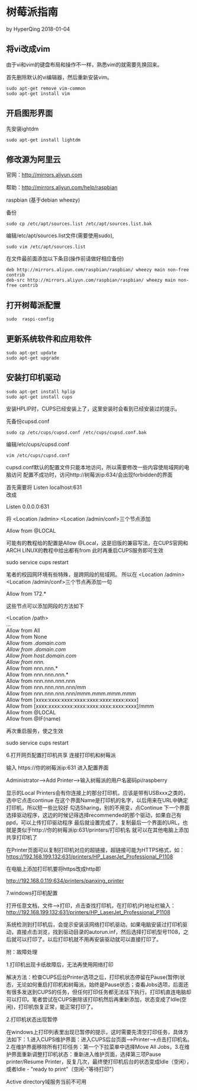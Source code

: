 # 树莓派指南

by HyperQing 2018-01-04

## 将vi改成vim

由于vi和vim的键盘布局和操作不一样，熟悉vim的就需要先换回来。

首先删除默认的vi编辑器，然后重新安装vim。
```
sudo apt-get remove vim-common
sudo apt-get install vim
```

## 开启图形界面

先安装ightdm
```
sudo apt-get install lightdm
```

## 修改源为阿里云

官网：http://mirrors.aliyun.com

帮助：http://mirrors.aliyun.com/help/raspbian

raspbian (基于debian wheezy)

备份
```
sudo cp /etc/apt/sources.list /etc/apt/sources.list.bak
```

编辑/etc/apt/sources.list文件(需要使用sudo),
```
sudo vim /etc/apt/sources.list
```
在文件最前面添加以下条目(操作前请做好相应备份)
```
deb http://mirrors.aliyun.com/raspbian/raspbian/ wheezy main non-free contrib
deb-src http://mirrors.aliyun.com/raspbian/raspbian/ wheezy main non-free contrib
```

## 打开树莓派配置

```
sudo  raspi-config
```

## 更新系统软件和应用软件

```
sudo apt-get update
sudo apt-get upgrade
```

## 安装打印机驱动

```
sudo apt-get install hplip  
sudo apt-get install cups
```

安装HPLIP时，CUPS已经安装上了，这里安装时会看到已经安装过的提示。

先备份cupsd.conf
```
sudo cp /etc/cups/cupsd.conf /etc/cups/cupsd.conf.bak  
```
编辑/etc/cups/cupsd.conf
```
vim /etc/cups/cupsd.conf
```

cupsd.conf默认的配置文件只能本地访问，所以需要修改一些内容使局域网的电脑访问
配置不成功时，访问http://树莓派ip:634/会出现forbidden的界面

首先需要将
Listen localhost:631  
改成

Listen 0.0.0.0:631 


将<Location /> <Location /admin> <Location /admin/conf>三个节点添加

Allow from @LOCAL  

可能有的教程给的配置是Allow @Local，这是旧版的兼容写法，在CUPS官网和ARCH LINUX的教程中给出都有from
此时再重启CUPS服务即可生效

sudo service cups restart  


笔者的校园网环境有些特殊，是跨网段的局域网。
所以在<Location /> <Location /admin> <Location /admin/conf>三个节点再添加一句

Allow from 172.*  

这些节点可以添加网段的方法如下

<Location /path>  
  ...  
  Allow from All  
  Allow from None  
  Allow from *.domain.com  
  Allow from .domain.com  
  Allow from host.domain.com  
  Allow from nnn.*  
  Allow from nnn.nnn.*  
  Allow from nnn.nnn.nnn.*  
  Allow from nnn.nnn.nnn.nnn  
  Allow from nnn.nnn.nnn.nnn/mm  
  Allow from nnn.nnn.nnn.nnn/mmm.mmm.mmm.mmm  
  Allow from [xxxx:xxxx:xxxx:xxxx:xxxx:xxxx:xxxx:xxxx]  
  Allow from [xxxx:xxxx:xxxx:xxxx:xxxx:xxxx:xxxx:xxxx]/mmm  
  Allow from @LOCAL  
  Allow from @IF(name)  
</Location>  

再次重启服务，使之生效

sudo service cups restart  

6.打开网页配置打印机共享
连接打印机和树莓派

输入 https://你的树莓派ip:631 进入配置界面

Administrator-->Add Printer-->输入树莓派的用户名密码pi/raspberry

显示的Local Printers会有你连接上的那台打印机，应该是带有USBxxx之类的，选中它点击continue
在这个界面Name是打印机的名字，以后用来在URL中确定打印机，所以短一些比较好
勾选Sharing，别的不用变，点Continue
下一个界面选择驱动程序，这边的时候记得选择recommended的那个驱动，如果自己有ppd，可以上传打印驱动程序
最后就设置完成了，复制最后一个界面的URL，也就是类似于http://你的树莓派ip:631/printers/打印机名 就可以在其他电脑上添加共享打印机了

在Printer页面可以复制打印机对应的超链接，超链接可能为HTTPS格式，如：https://192.168.199.132:631/printers/HP_LaserJet_Professional_P1108

在电脑上添加打印机要将https改成http即

http://192.168.0.119:634/printers/panxing_printer

7.windows打印机配置

打开任意文档，文件-->打印，点击查找打印机，在打印机(P)地址栏输入：http://192.168.199.132:631/printers/HP_LaserJet_Professional_P1108

系统检测到打印机后，会提示安装该网络打印机驱动。如果电脑安装过打印机驱动，直接点击浏览，找到驱动目录的autorun.inf，然后选择打印机型号1108，之后就可以打印了。以后打印机就不用再安装驱动就可以直接打印了。

附：故障处理

1.打印机出现卡纸故障后，无法再使用网络打印

解决方法：检查CUPS后台Printer选项之后，打印机状态停留在Pause(暂停)状态，无论如何重启打印机和树莓派，始终是Pause状态；查看Jobs选项，后面还有很多发送到CUPS的任务，但任何打印任务都无法往下执行。打印机直连电脑却可以打印。笔者尝试在CUPS删除该打印机然后再重新添加，状态变成了Idle(空闲)，打印机恢复正常，能正常打印了。

2.打印机状态出现暂停

在windows上打印列表里出现已暂停的提示，这时需要先清空打印任务，具体方法如下：1.进入CUPS维护界面：进入CUPS后台页面-->Printer-->点击打印机名。2.在维护界面移除所有打印任务：第一个下拉菜单中选择Move All Jobs，3.在维护界面重新调整打印机状态：重新进入维护页面，选择第三项Pause printer/Resume Printer，反复几次，最终使打印机后台的状态变成Idle（空闲），或者Idle - "ready to print"（空闲-"等待打印"）





Active directory域服务当前不可用

